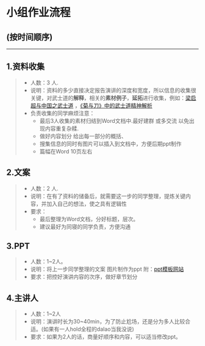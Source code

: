 # 小组作业流程
## (按时间顺序)
---
## 1.资料收集
>- 人数：3 人.
>- 说明：资料的多少直接决定报告演讲的深度和宽度，所以信息的收集很关键，对武士道的**解释**，相关的**素材例子**，**延拓**进行收集，例如：[梁启超与中国之武士道](https://wenku.baidu.com/view/752e804d5f0e7cd18425369f.html) ，[《菊与刀》中的武士道精神解析](https://movie.douban.com/review/1457142/)
>- 负责收集的同学麻烦注意：
>   - 最后3人收集的素材归结到Word文档中.最好建群 或多交流 以免出现内容重复杂糅.
>   - 做好内容划分 给出每一部分的概括、
>   - 搜集信息的同时有图片可以插入到文档中，方便后期ppt制作
>   - 篇幅在Word 10页左右

## 2.文案
>- 人数：2 人.
>- 说明：在有了资料的储备后，就需要这一步的同学整理，提炼关键内容，并加入自己的想法，使之具有逻辑性
>- 要求：
>   - 最后整理为Word文档，分好标题，层次。
>   - 建议最好为同寝的同学负责，方便沟通

## 3.PPT
>- 人数：1~2人。
>- 说明：将上一步同学整理的文案 图片制作为ppt 附：[ppt模板网站](http://www.58pic.com/pptx/)
>- 要求：把控好演讲内容的次序，做好章节划分

## 4.主讲人
>- 人数：1~2人
>- 说明：演讲时长为30~40min，为了防止尬场，还是分为多人比较合适。(如果有一人hold全程的dalao当我没说)
>- 要求：如果为2人的话，商量好顺序和内容，可以适当修改ppt。
